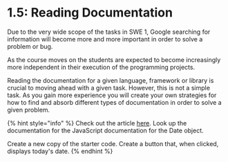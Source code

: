 # 1.5: Reading Documentation

Due to the very wide scope of the tasks in SWE 1, Google searching for information will become more and more important in order to solve a problem or bug.

As the course moves on the students are expected to become increasingly more independent in their execution of the programming projects. 

Reading the documentation for a given language, framework or library is crucial to moving ahead with a given task. However, this is not a simple task. As you gain more experience you will create your own strategies for how to find and absorb different types of documentation in order to solve a given problem. 

{% hint style="info" %}
Check out the article [here](http://cassandrawilcox.me/beginners-guide-developer-documentation/). Look up the documentation for the JavaScript documentation for the Date object.

Create a new copy of the starter code. Create a button that, when clicked, displays today's date.
{% endhint %}



